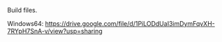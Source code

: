 Build files.

Windows64: https://drive.google.com/file/d/1PiLODdUaI3imDymFqvXH-7RYpH7SnA-v/view?usp=sharing
